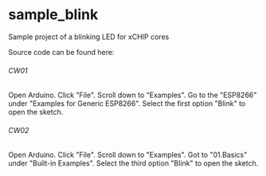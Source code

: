 # sample_blink
Sample project of a blinking LED for xCHIP cores

Source code can be found here:

###### CW01
Open Arduino. Click "File". Scroll down to "Examples". Go to the "ESP8266" under "Examples for Generic ESP8266". Select the first option "Blink" to open the sketch.

###### CW02
Open Arduino. Click "File". Scroll down to "Examples". Got to "01.Basics" under "Built-in Examples". Select the third option "Blink" to open the sketch. 
